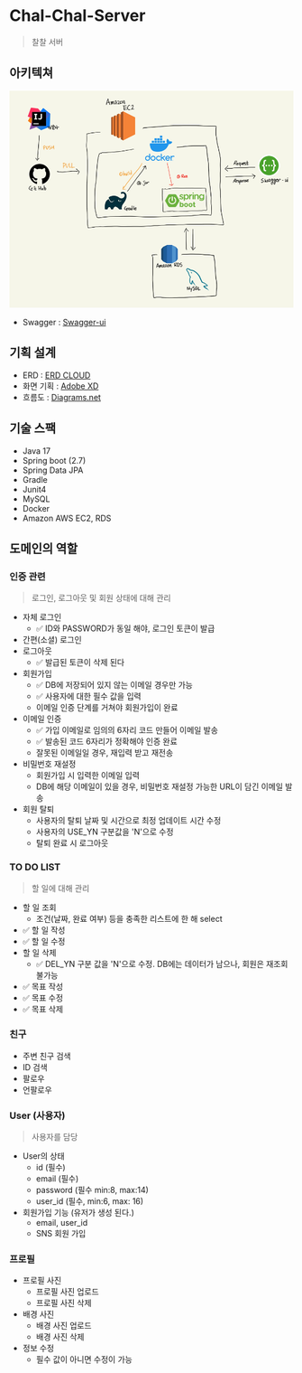 # Chal-Chal-Server
> 찰찰 서버

아키텍쳐
-------------
![img.png](img.png)
- Swagger : [Swagger-ui](https://chalchal.app/swagger-ui/)

기획 설계
-------------
- ERD : [ERD CLOUD](https://www.erdcloud.com/d/s7cTuEjDARQJz2dH9)
- 화면 기획 : [Adobe XD](https://xd.adobe.com/view/cd432a5b-9f97-4d58-8e9c-9f31ce9a6dad-9810/)
- 흐름도 : [Diagrams.net](https://viewer.diagrams.net/index.html?target=blank&highlight=0000ff&edit=_blank&nav=1&title=chalchal-flow.png#R7V1bl5u2Fv41rD5NFiCuj2DPpKcnTU%2BanpPmkbEZmwabKWYu7q8%2FEkjYSMJcjMDGZGUlIITA2nt%2F%2Byohgdnm%2FWPsPa9%2FjZZ%2BKKny8l0Cc0lVFdNS4H%2BoZZ%2B16KqWNaziYIk7HRq%2BBv%2F4uFHGrS%2FB0t8VOiZRFCbBc7FxEW23%2FiIptHlxHL0Vuz1FYfGpz97KZxq%2BLryQbf0WLJN11mqp5qH9Zz9YrcmTFcPOrmw80hn%2Fkt3aW0ZvR03gXgKzOIqS7GjzPvNDNHlkXr79a%2F8t%2FPTD%2BPjLl93f3n%2Fdf%2F%2Fx%2BX932WAPTW7Jf0Lsb5PWQwPv8fcv7hczSD47rxs1kX9bf7ozMTFfvfAFTxj%2BscmezGAcvWyXPhpFloD7tg4S%2F%2Buzt0BX3yDPwLZ1sgnhmQIPd0kc%2FfBnURjF6d0AKBrQNXjlKQjDo3ZDMw3LxO2%2FwfGCBHGYhp7xFG2To65P6R%2FYXnMe8Hy9%2BnHivx9xAZ6Xj3608ZN4D7vgq3cKoTFmck3D528HllFN3LY%2BYhfVwI0eZtNVPviBFPAAU6MBZXSrY8oU5xnILEmerIW%2FWDBE3EZbX%2BTkm2b15APAmXzFEjb5xq1OviKzk2%2FxJh9owibf7n%2Fyn3yDM%2FnwytK0H2VZJAVydj%2FF%2Fmqv7K%2BwBLifS7YjWTPpfibZrmTL0r0jubIE3wG13EuWLoEHlk7raPP4squhN4hyJfj%2F4G2CEE3Jz3746ifBwsMXsImhwDl1vTBYbeHJAhLFj3P6EUWfDowIv13BM%2BNw9kcEHz%2B%2F04RKlkxJls7SNZe2Y7oKI6vKkPVzxFDMX0LzCZ9GcbKOVtHWC%2B8PrW5R9o5o%2BJefJHtMHu8liWDTYYRPUTrnCkVFdO5vlw6y9OD5YxgtfmRNDwH6dekz4Bnub%2FFpfMw8offoh663%2BLFKX%2FQsIEWTcZLYOWpm%2FWM%2F9JLgtWh68uiIR%2FpPFMDXOHSJnp52flI040gfwlcGzVeW%2FUEvPmkXvcQLH994aixdrxwr8eKVnzBjpQyYT0R7ngTtoKZcHyg19AGFIqvQ2%2B0w91QwlzC0YChhctCCpwWEqWGOZ4Cmfy65mnTvSo4t2RppgU%2BQUSOkkp3SzTIkB%2F5iI4Rv6T7G8GiFjtJLmuQqKUmB5E5Ko8gGwLo0pdHYEr4yhVCt7yCN4%2F2f%2BZPhyXd0AoESn87fjy%2FO962wIsPZanmsVEltdVBujwKKBW2KtWprF3okBqsE6xZzsndGYO%2BoNCSeYe%2BoNG%2F3bu9wojoVWjU1eZzZwfZB3WTJmVRnUXUytB1cdbJxjO%2F%2BbgKgawMgpRo0agNQNZYJxh8ycZ0A0Oi8MJo8gzthyhSzgUO9B8mfB5Mbnn0nD4HHB%2BsbnbQzvjP5rVbblfBEGEn%2BYAMACsx01ydmAbVEGTY34ulwE%2B0OlAAW5A5vf9TtGXXYcX5WDrO08AG54ZsVb4AH2Tt0i59sWOQGlfrBJT54wblM9ucSK%2FrlWg2Adn5BWwmkHSBmJNEmg97GZIDHFjpwDHTMjQS68%2FRGV7IBChsebkxtDRcOa00%2BzsnwoMozUHr1cRROfBDxhJIGgh3JNTEfZAwxkfNUivACyMnGJ25ZvSnNIr65oXpspuZGay%2BGKgHrat1pXLDupKxXxr%2BqrTuZkWjJEaw7VdbdvkF56trsq8u6mAvkD7KqaUVfoc%2BEPZXaVVW7JTfTqX9mJNHczBYG3WA0osT3USqUQ8dC0DwiYVmW0akQ7Lk3tMnpALm7nA5nLNFiwRax3LJYNLOZutYNl2vV0Nb%2BOUxv0vE9UVE5k5YupSIqR99A3kxoVE5lQxQ3aGb1E5VroHF0RVWLzKD0anYR8SK82zoITptwmipI3OgHAbNC3CpuECRutYM%2BOir3y%2Bo4LcDI49XnC02F4gubE8DpNWGo1lg2NMFgH5YI8c2uCC%2BLvGy2RUutaiRRaEkeXF7vTsur3gdactYz3c8RHlpWemCiRMrosFGnl%2FUNjo2AX9JuqaS6xUG5LHRgpi2u5Bpo1YEq%2F%2FT5JylLT0GS2VleS0babfRU0wcvgQGc9OOk0WppNH7hjNJnPoKAX6W6JMJ5NeqSXrYpt1WXOhUX0Grm9xurS1r76UZDdUndIEZdAp5zMU9XFMnpgYKWGWE0htA9J2g8Gx8a0%2F7FBaAxu6jiZtH4%2BrLDBGSr0bhhim1oNNZNpSgodICmPhrTI9E7fDRG486XzE4u%2FhTpPOUG661LDdmYqS7Qd6cfVeW9V94iyCCpsR%2FJ2OVNuCPRedHH0ELJmG6tNRI9EhCVfDA1%2FiuXvxl1Q3W2gs7795GtIC9Z7VDkGxg4KH9h2YyYj86hAIMH5TTOZkMTunaMrpWOASHvtaArE%2FmnrfT2qd2zKym6tvc13vqLOYo%2BOyQOcrzywknhLN9EZ3QQRu8qMXxeQauxR8rYIewycq5a3QVhFwJjZfnIFoXudDhalN8G6LReHy6Yxok6lkJgup4MbTGVVaTMxw%2BBvLAwb7dacQjI29akXEWNPYkK6IDM4PThlyCU0mfkaRW1RpK7V%2FoQfpksiGvMcWt119wRNXYt5gmt6%2FXW5gm9SEMXVa9e9srlv9EeIKSsT0GPS%2FEYmq%2BjGolIgrLags5FUhlCwtRJwi5Ewq6sDppeMn6G0qPzKWeXEpRq1yEkjLd1N3QZAN6%2FBfsON%2BGQq2VB5MFikjqn1nnCvxsuEimL251vy5%2BfMan7oF5gbSo3b1Oo2LYospmwVbriRCmNLlOQC9nZq7OAUTFSZ3Y%2FVdeuVy0dr7hBkLzzUgvs%2FnXZR0i09CMk2fa3FgML0FpIitLObD6GbIpg4YUOvrAJlssMMPxd8I%2F3mA6F5ALPLhxXdyV9jsaCaLHDiJBL%2BNGXqh4tHQFk%2BYfFhFk%2Fdb4hxgun0mWK3X2zgg2vQKRV5SX6Jwx2yYWRLv%2FIWNlnyYSRTqFgRecYrv2SbvLbL8RvN8B1acgya7G5hqRVrSj79vTqZTHqzuB57S7K%2BKE1yPIhKYuKIcFR48iripSL28nB4K9WRtviZhWqOlqkfJvUGX4dnDG5iZebsb0WlcWuZ2m9cqe%2FhTvskyqXEVfcIUjT8R07Cj8zV8%2B2eDuU326NrVWkV14jPVR9jMH%2FbBZXF469eIlShcPThldbVkIb10h3%2FCefcx0bbcwLIw152GSkTEZKd0aKoXRmpBi0jy7MSCHbtTR4N60HI8VkI5WThA4T7rqyMhUqeGSoLbcSBjTX19s7%2B9xgl1GxtliR9VP9BUkjJzg2SeMNF02UMG1jIVO1nhSfelJqKrtXfHLvdHdBMslb%2FeqQhfpkxT520a10S82ydUXDJvmAAWywlJgkn5%2F%2BEeiVUHsuaFo9r0RYis%2FkLZfNoi8I%2BQo0M%2F5%2BiciFu2x2HdhBNZ7f0xkj10nQZrb20PPxf2mEBv7NcvZGuhe1K1kP6AA%2FEf6C7KE46HNBPIMR%2BZhdWn1P54xMvsGySv7JhDM9WHgaR4h2B7CALv7612jpox7%2FBw%3D%3D)


기술 스팩
-------------
* Java 17
* Spring boot (2.7)
* Spring Data JPA
* Gradle
* Junit4
* MySQL
* Docker
* Amazon AWS EC2, RDS

도메인의 역할
-------------
### 인증 관련
> 로그인, 로그아웃 및 회원 상태에 대해 관리
  * 자체 로그인
      * ✅ ID와 PASSWORD가 동일 해야, 로그인 토큰이 발급
  * 간편(소셜) 로그인
  * 로그아웃
      * ✅ 발급된 토큰이 삭제 된다
  * 회원가입
      * ✅ DB에 저장되어 있지 않는 이메일 경우만 가능 
      * ✅ 사용자에 대한 필수 값을 입력
      * 이메일 인증 단계를 거쳐야 회원가입이 완료
  * 이메일 인증
      * ✅ 가입 이메일로 임의의 6자리 코드 만들어 이메일 발송
      * ✅ 발송된 코드 6자리가 정확해야 인증 완료
      * 잘못된 이메일일 경우, 재입력 받고 재전송
  * 비밀번호 재설정
      * 회원가입 시 입력한 이메일 입력
      * DB에 해당 이메일이 있을 경우, 비밀번호 재설정 가능한 URL이 담긴 이메일 발송
  * 회원 탈퇴
      * 사용자의 탈퇴 날짜 및 시간으로 최정 업데이트 시간 수정
      * 사용자의 USE_YN 구분값을 'N'으로 수정 
      * 탈퇴 완료 시 로그아웃

### TO DO LIST
> 할 일에 대해 관리
  * 할 일 조회 
      * 조건(날짜, 완료 여부) 등을 충족한 리스트에 한 해 select
  * ✅ 할 일 작성 
  * ✅ 할 일 수정
  * 할 일 삭제
      * ✅ DEL_YN 구분 값을 'N'으로 수정. DB에는 데이터가 남으나, 회원은 재조회 불가능
  * ✅ 목표 작성
  * ✅ 목표 수정
  * ✅ 목표 삭제

### 친구
  * 주변 친구 검색
  * ID 검색
  * 팔로우
  * 언팔로우

### User (사용자)
> 사용자를 담당
  * User의 상태
    * id (필수)
    * email (필수)
    * password (필수 min:8, max:14)
    * user_id (필수, min:6, max: 16)
  * 회원가입 기능 (유저가 생성 된다.)
    * email, user_id
    * SNS 회원 가입

### 프로필
* 프로필 사진
    * 프로필 사진 업로드
    * 프로필 사진 삭제
* 배경 사진
    * 배경 사진 업로드
    * 배경 사진 삭제
* 정보 수정
    * 필수 값이 아니면 수정이 가능
